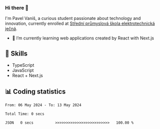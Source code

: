 ### Hi there 👋
I'm Pavel Vaniš, a curious student passionate about technology and innovation, currently enrolled at [Střední průmyslová škola elektrotechnická ječná](https://www.spsejecna.cz/).

- 🌱 I’m currently learning web applications created by React with Next.js

## 🧠 Skills
- TypeScript
- JavaScript
- React + Next.js


## 📊 Coding statistics
<!--START_SECTION:waka-->

```txt
From: 06 May 2024 - To: 13 May 2024

Total Time: 0 secs

JSON   0 secs          >>>>>>>>>>>>>>>>>>>>>>>>>   100.00 %
```

<!--END_SECTION:waka-->
